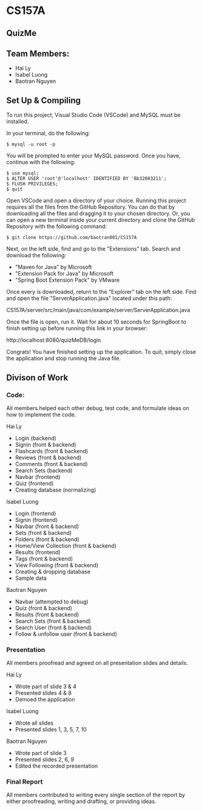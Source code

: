 # CS157A

## QuizMe

## Team Members:
* Hai Ly
* Isabel Luong
* Baotran Nguyen

## Set Up & Compiling
To run this project, Visual Studio Code (VSCode) and MySQL must be installed.

In your terminal, do the following:

```
$ mysql -u root -p
```

You will be prompted to enter your MySQL password. Once you have, continue with the following:

```
$ use mysql;
$ ALTER USER 'root'@'localhost' IDENTIFIED BY 'Bb32003211';
$ FLUSH PRIVILEGES;
$ quit
```

Open VSCode and open a directory of your choice. Running this project requires all the files from the GitHub Repository. You can do that by downloading all the files and dragging it to your chosen directory. Or, you can open a new terminal inside your current directory and clone the GitHub Repository with the following command:

```
$ git clone https://github.com/baotran001/CS157A
```

Next, on the left side, find and go to the "Extensions" tab. Search and download the following:
* "Maven for Java" by Microsoft
* "Extension Pack for Java" by Microsoft
* "Spring Boot Extension Pack" by VMware

Once every is downloaded, return to the "Explorer" tab on the left side. Find and open the file "ServerApplication.java" located under this path:

CS157A/server/src/main/java/com/example/server/ServerApplication.java

Once the file is open, run it. Wait for about 10 seconds for SpringBoot to finish setting up before running this link in your browser:

http://localhost:8080/quizMeDB/login

Congrats! You have finished setting up the application. To quit, simply close the application and stop running the Java file.

## Divison of Work
### Code:
All members helped each other debug, test code, and formulate ideas on how to implement the code.

Hai Ly
* Login (backend)
* Signin (front & backend)
* Flashcards (front & backend)
* Reviews (front & backend)
* Comments (front & backend)
* Search Sets (backend)
* Navbar (frontend)
* Quiz (frontend)
* Creating database (normalizing)

Isabel Luong
* Login (frontend)
* Signin (frontend)
* Navbar (front & backend)
* Sets (front & backend)
* Folders (front & backend)
* Home/View Collection (front & backend)
* Results (frontend)
* Tags (front & backend)
* View Following (front & backend)
* Creating & dropping database
* Sample data

Baotran Nguyen
* Navbar (attempted to debug)
* Quiz (front & backend)
* Results (front & backend)
* Search Sets (front & backend)
* Search User (front & backend)
* Follow & unfollow user (front & backend)

### Presentation
All members proofread and agreed on all presentation slides and details.

Hai Ly
* Wrote part of slide 3 & 4
* Presented slides 4 & 8
* Demoed the application

Isabel Luong
* Wrote all slides
* Presented slides 1, 3, 5, 7, 10

Baotran Nguyen
* Wrote part of slide 3
* Presented slides 2, 6, 9
* Edited the recorded presentation

### Final Report
All members contributed to writing every single section of the report by either proofreading, writing and drafting, or providing ideas.